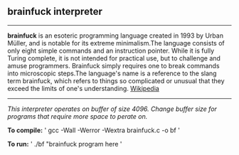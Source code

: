 ## brainfuck interpreter

---

__brainfuck__ is an esoteric programming language created in 1993 by Urban Müller, and is notable for its extreme minimalism.The language consists of only eight simple commands and an instruction pointer. While it is fully Turing complete, it is not intended for practical use, but to challenge and amuse programmers. Brainfuck simply requires one to break commands into microscopic steps.The language's name is a reference to the slang term brainfuck, which refers to things so complicated or unusual that they exceed the limits of one's understanding. [Wikipedia](https://en.wikipedia.org/wiki/Brainfuck)

---
*This interpreter operates on buffer of size 4096. Change buffer size for programs that require more space to perate on.*

**To compile:** ' gcc -Wall -Werror -Wextra brainfuck.c -o bf '

**To run:** ' ./bf "brainfuck program here '
